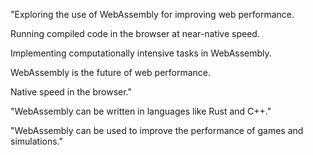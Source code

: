 "Exploring the use of WebAssembly for improving web performance.

Running compiled code in the browser at near-native speed.

Implementing computationally intensive tasks in WebAssembly.

WebAssembly is the future of web performance.

Native speed in the browser."

"WebAssembly can be written in languages like Rust and C++."

"WebAssembly can be used to improve the performance of games and simulations."